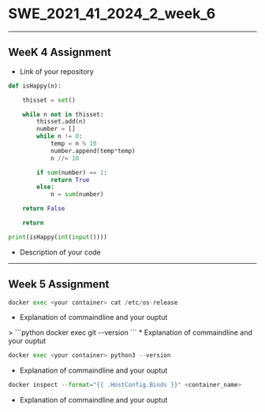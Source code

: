 # SWE_2021_41_2024_2_week_6
---
## WeeK 4 Assignment
* Link of your repository
</pre>

```python
def isHappy(n):

    thisset = set()

    while n not in thisset:
        thisset.add(n)
        number = []
        while n != 0:
            temp = n % 10
            number.append(temp*temp)
            n //= 10

        if sum(number) == 1:
            return True
        else:
            n = sum(number)

    return False

    return

print(isHappy(int(input())))
```
* Description of your code
---
## Week 5 Assignment

</pre>

```python   
docker exec <your container> cat /etc/os-release 
```
* Explanation of commaindline and your ouptut

</pre>  
>
```python   
docker exec <your container> git --version
```
* Explanation of commaindline and your ouptut

</pre>

```python   
docker exec <your container> python3 --version
```
* Explanation of commaindline and your ouptut

</pre>

```python   
docker inspect --format="{{ .HostConfig.Binds }}" <container_name>
```
* Explanation of commaindline and your ouptut
